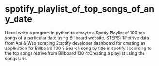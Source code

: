 # spotify_playlist_of_top_songs_of_any_date
Here i write a program in python to creayte a Spotiy Playlist of 100 top songs of a particular date using Billboard website.
STEPS:
1:Retrive data from Api & Web scraping 
2:sptify developer dashboard for creating an application for Billboard 100
3:Search song by title in spotify according to the top songs retrive from Billboard 100
4:Creating a playlist using the songs Uris 
